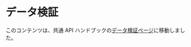 <!-- 
# Data Validation
 -->
# データ検証

<!-- 
This content has been moved to the [Data Validation page](https://developer.wordpress.org/apis/security/data-validation/) in the Common APIs Handbook.
 -->
このコンテンツは、共通 API ハンドブックの[データ検証ページ](https://developer.wordpress.org/apis/security/data-validation/)に移動しました。